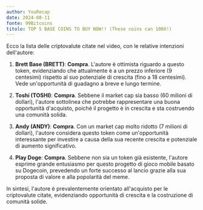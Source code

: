 ```yaml
---
author: YouRecap
date: 2024-08-11
fonte: 99Bitcoins
titolo: TOP 5 BASE COINS TO BUY NOW!! (These coins can 100X!)
---
```


Ecco la lista delle criptovalute citate nel video, con le relative intenzioni dell'autore:

1. **Brett Base (BRETT)**: **Compra**. L'autore è ottimista riguardo a questo token, evidenziando che attualmente è a un prezzo inferiore (9 centesimi) rispetto al suo potenziale di crescita (fino a 18 centesimi). Vede un'opportunità di guadagno a breve e lungo termine.

2. **Toshi (TOSHI)**: **Compra**. Sebbene il market cap sia basso (60 milioni di dollari), l'autore sottolinea che potrebbe rappresentare una buona opportunità d'acquisto, poiché il progetto è in crescita e sta costruendo una comunità solida.

3. **Andy (ANDY)**: **Compra**. Con un market cap molto ridotto (7 milioni di dollari), l'autore considera questo token come un'opportunità interessante per investire a causa della sua recente crescita e potenziale di aumento significativo.

4. **Play Doge**: **Compra**. Sebbene non sia un token già esistente, l'autore esprime grande entusiasmo per questo progetto di gioco mobile basato su Dogecoin, prevedendo un forte successo al lancio grazie alla sua proposta di valore e alla popolarità del meme.

In sintesi, l'autore è prevalentemente orientato all'acquisto per le criptovalute citate, evidenziando opportunità di crescita e la costruzione di comunità solide.
